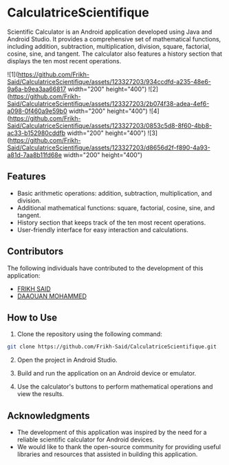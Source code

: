 # CalculatriceScientifique


Scientific Calculator is an Android application developed using Java and Android Studio. It provides a comprehensive set of mathematical functions, including addition, subtraction, multiplication, division, square, factorial, cosine, sine, and tangent. The calculator also features a history section that displays the ten most recent operations.

![1](https://github.com/Frikh-Said/CalculatriceScientifique/assets/123327203/934ccdfd-a235-48e6-9a6a-b9ea3aa66817 width="200" height="400")
![2](https://github.com/Frikh-Said/CalculatriceScientifique/assets/123327203/2b074f38-adea-4ef6-a098-0f460a9e59b0 width="200" height="400")
![4](https://github.com/Frikh-Said/CalculatriceScientifique/assets/123327203/0853c5d8-8f60-4bb8-ac33-b152980cddfb width="200" height="400")
![3](https://github.com/Frikh-Said/CalculatriceScientifique/assets/123327203/d8656d2f-f890-4a93-a81d-7aa8b11fd68e width="200" height="400")


## Features

- Basic arithmetic operations: addition, subtraction, multiplication, and division.
- Additional mathematical functions: square, factorial, cosine, sine, and tangent.
- History section that keeps track of the ten most recent operations.
- User-friendly interface for easy interaction and calculations.

## Contributors

The following individuals have contributed to the development of this application:

- [FRIKH SAID](https://github.com/Frikh-Said)
- [DAAOUAN MOHAMMED](https://github.com/Daaouan-Mohammed)


## How to Use

1. Clone the repository using the following command:

```bash
git clone https://github.com/Frikh-Said/CalculatriceScientifique.git
```

2. Open the project in Android Studio.

3. Build and run the application on an Android device or emulator.

4. Use the calculator's buttons to perform mathematical operations and view the results.


## Acknowledgments

- The development of this application was inspired by the need for a reliable scientific calculator for Android devices.
- We would like to thank the open-source community for providing useful libraries and resources that assisted in building this application.

